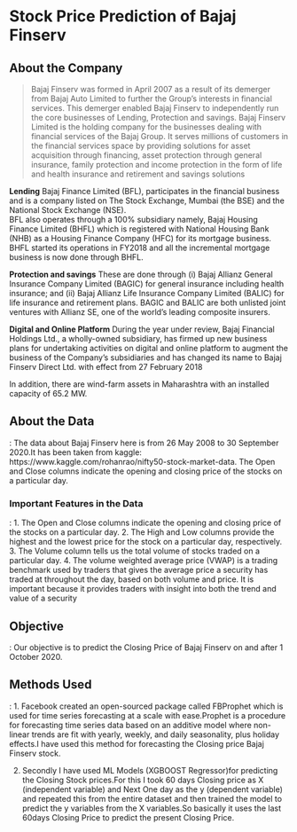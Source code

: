 
<h1> Stock Price Prediction of Bajaj Finserv </h1>

<h2> About the Company </h2>

>Bajaj Finserv was formed in April 2007 as a result of its demerger from Bajaj Auto Limited to further the Group’s interests in financial services. This demerger enabled Bajaj Finserv to independently run the core businesses of Lending, Protection and savings. Bajaj Finserv Limited is the holding company for the businesses dealing with financial services of the Bajaj Group. It serves millions of customers in the financial services space by providing solutions for asset acquisition through financing, asset protection through general insurance, family protection and income protection in the form of life and health insurance and retirement and savings solutions <br>


__Lending__
Bajaj Finance Limited (BFL), participates in the financial business and is a company listed on The Stock Exchange, Mumbai (the BSE) and the National Stock Exchange (NSE).<br>
BFL also operates through a 100% subsidiary namely, Bajaj Housing Finance Limited (BHFL) which is registered with National Housing Bank (NHB) as a Housing Finance Company (HFC) for its mortgage business. BHFL started its operations in FY2018 and all the incremental mortgage business is now done through BHFL.

__Protection and savings__
These are done through (i) Bajaj Allianz General Insurance Company Limited (BAGIC) for general insurance including health insurance; and (ii) Bajaj Allianz Life Insurance Company Limited (BALIC) for life insurance and retirement plans. BAGIC and BALIC are both unlisted joint ventures with Allianz SE, one of the world’s leading composite insurers.

__Digital and Online Platform__
During the year under review, Bajaj Financial Holdings Ltd., a wholly-owned subsidiary, has firmed up new business plans for undertaking activities on digital and online platform to augment the business of the Company’s subsidiaries and has changed its name to Bajaj Finserv Direct Ltd. with effect from 27 February 2018

In addition, there are wind-farm assets in Maharashtra with an installed capacity of 65.2 MW.


<h2> About the Data </h2>: The data about Bajaj Finserv here is from 26 May 2008 to 30 September 2020.It has been taken from kaggle: https://www.kaggle.com/rohanrao/nifty50-stock-market-data.
The Open and Close columns indicate the opening and closing price of the stocks on a particular day.
<h3>Important Features in the Data</h3>:
1. The Open and Close columns indicate the opening and closing price of the stocks on a particular day.
2. The High and Low columns provide the highest and the lowest price for the stock on a particular day, respectively.
3. The Volume column tells us the total volume of stocks traded on a particular day.
4. The volume weighted average price (VWAP) is a trading benchmark used by traders that gives the average price a security has traded at throughout the day, based on both volume and price. It is important because it provides traders with insight into both the trend and value of a security

<h2> Objective </h2>:
Our objective is to predict the Closing Price of Bajaj Finserv on and after 1 October 2020.

<h2> Methods Used</h2>: 
1. Facebook created an open-sourced package called FBProphet which is used for time series forecasting at a scale with ease.Prophet is a procedure for forecasting time series data based on an additive model where non-linear trends are fit with yearly, weekly, and daily seasonality, plus holiday effects.I have used this  method for forecasting the Closing price Bajaj Finserv stock.

2. Secondly I have used ML Models (XGBOOST Regressor)for predicting the Closing Stock prices.For this I took 60 days Closing price as X (independent variable) and Next One day as the y (dependent variable) and repeated this from the entire dataset and then trained the model to predict the y variables from the X variables.So basically it uses the last 60days Closing Price to predict the present Closing Price.
